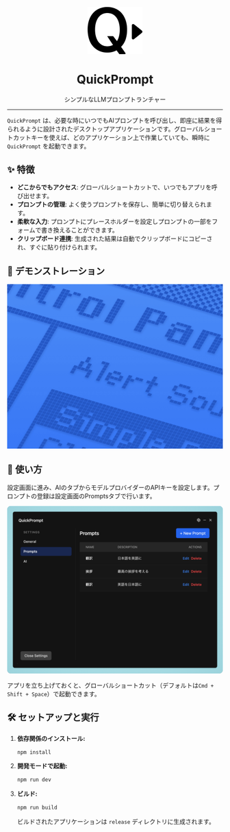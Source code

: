 <div align="center">
  <img src="assets/icon.svg" alt="icon" width="128"/>
  <h1>QuickPrompt</h1>
  <p>シンプルなLLMプロンプトランチャー</p>
</div>

---

`QuickPrompt` は、必要な時にいつでもAIプロンプトを呼び出し、即座に結果を得られるように設計されたデスクトップアプリケーションです。グローバルショートカットキーを使えば、どのアプリケーション上で作業していても、瞬時に `QuickPrompt` を起動できます。

## ✨ 特徴

- **どこからでもアクセス**: グローバルショートカットで、いつでもアプリを呼び出せます。
- **プロンプトの管理**: よく使うプロンプトを保存し、簡単に切り替えられます。
- **柔軟な入力**: プロンプトにプレースホルダーを設定しプロンプトの一部をフォームで書き換えることができます。
- **クリップボード連携**: 生成された結果は自動でクリップボードにコピーされ、すぐに貼り付けられます。

## 🚀 デモンストレーション

![QuickPrompt Demo](assets/demo2.gif)


## 📝 使い方

設定画面に進み、AIのタブからモデルプロバイダーのAPIキーを設定します。プロンプトの登録は設定画面のPromptsタブで行います。

![QuickPrompt Demo](assets/setting.png)

アプリを立ち上げておくと、グローバルショートカット（デフォルトは`Cmd + Shift + Space`）で起動できます。


## 🛠️ セットアップと実行

1.  **依存関係のインストール:**
    ```bash
    npm install
    ```

2.  **開発モードで起動:**
    ```bash
    npm run dev
    ```

3.  **ビルド:**
    ```bash
    npm run build
    ```
    ビルドされたアプリケーションは `release` ディレクトリに生成されます。
